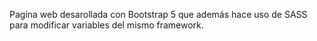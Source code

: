 Pagina web desarollada con Bootstrap 5 que además hace uso de SASS para modificar variables del mismo framework.
